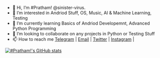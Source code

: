 - 👋 Hi, I’m #Pratham! @sinister-virus.
- 👀 I’m interested in Andriod Stuff, OS, Music, AI & Machine Learning, Testing
- 🌱 I’m currently learning Basics of Andriod Developemnt, Advanced Python Programming
- 💞️ I’m looking to collaborate on any projects in Python or Testing Stuff
- 📫 How to reach me
   [Telegram](https://t.me/sinister_virus) |
   [Email](mailto:sinister-virus@outlook.com) |
   [Twitter](https://www.twitter.com/Pratham_416) |
   [Instagram](https://www.instagram.com/sinister_virus) |

[![#Pratham!'s GitHub stats](https://github-readme-stats.vercel.app/api?username=sinister-virus&show_icons=true&theme=chartreuse-dark)](https://github.com/sinister-virus/github-readme-stats)
<!--- [![Top Langs](https://github-readme-stats.vercel.app/api/top-langs/?username=sinister-virus&layout=compact&show_icons=true&theme=chartreuse-dark)](https://github.com/anuraghazra/github-readme-stats)--->
<!---
Pratham416/Pratham416 is a ✨ special ✨ repository because its `README.md` (this file) appears on your GitHub profile.
You can click the Preview link to take a look at your changes.
--->
